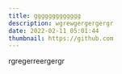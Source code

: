 ```yaml
---
title: ggggggggggggg
description: wgrewgergergergr
date: 2022-02-11 05:01:44
thumbnail: https://github.com
---
```

rgregerreergergr